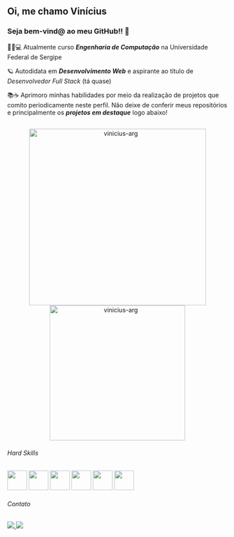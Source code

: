 ## Oi, me chamo Vinícius
### Seja bem-vind@ ao meu GitHub!! 🤝

<div>
  <p>👨‍🎓💻 Atualmente curso <em><strong>Engenharia de Computação</strong></em> na Universidade Federal de Sergipe</p>
  <p>🪐 Autodidata em <em><strong>Desenvolvimento Web</strong></em> e aspirante ao título de <em>Desenvolvedor Full Stack</em> (tá quase)</p>
  <p>📚☕️ Aprimoro minhas habilidades por meio da realização de projetos que comito periodicamente neste perfil. Não deixe de conferir meus repositórios e principalmente os <em><strong>projetos em destaque</strong></em> logo abaixo!</p>
</div>

##

<div align="center">
  <img src="https://github-readme-stats.vercel.app/api?username=vinicius-arg&show_icons=true&locale=en&theme=midnight-purple&hide_border=true" alt="vinicius-arg" width="405px"/>
  <img src="https://github-readme-stats.vercel.app/api/top-langs?username=vinicius-arg&show_icons=true&locale=en&layout=compact&theme=midnight-purple&hide_border=true" alt="vinicius-arg" width="310px"/>
</div>

###### Hard Skills

<div>
  <img src="https://cdn.jsdelivr.net/gh/devicons/devicon/icons/html5/html5-plain-wordmark.svg" width="45px" />
  <img src="https://cdn.jsdelivr.net/gh/devicons/devicon/icons/css3/css3-plain-wordmark.svg" width="45px" />
  <img src="https://cdn.jsdelivr.net/gh/devicons/devicon/icons/javascript/javascript-plain.svg" width="45px" />
  <img src="https://cdn.jsdelivr.net/gh/devicons/devicon/icons/nodejs/nodejs-original.svg" width="45px" />
  <img src="https://cdn.jsdelivr.net/gh/devicons/devicon/icons/express/express-original.svg" width="45px" />
  <img src="https://cdn.jsdelivr.net/gh/devicons/devicon/icons/mongodb/mongodb-plain-wordmark.svg" width="45px" />
</div>

###### Contato

<div>
  <a href="mailto:j.vinicius.arg@gmail.com" target="_blank">
    <img src="https://img.shields.io/badge/Gmail-D14836?style=for-the-badge&logo=gmail&logoColor=white">
  </a>
  <a href="#">
    <img src="https://img.shields.io/badge/LinkedIn-0077B5?style=for-the-badge&logo=linkedin&logoColor=white">
  </a>
</div>
